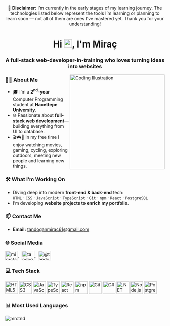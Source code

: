 <!-- ====================  DISCLAIMER  ==================== -->
<p align="center">
  🚧 <strong>Disclaimer:</strong> I’m currently in the early stages of my learning journey. The technologies listed below represent the tools I’m learning or planning to learn soon — not all of them are ones I’ve mastered yet. Thank you for your understanding!
</p>

<!--  ====================  HERO SECTION  ==================== -->
<h1 align="center">Hi <img src="https://raw.githubusercontent.com/aemmadi/aemmadi/master/wave.gif" width="25">, I'm Miraç</h1>
<h3 align="center">A full-stack web-developer-in-training who loves turning ideas into websites</h3>

<!-- Fun illustration sitting on the right side (replace the GIF/PNG URL with any artwork you prefer) -->
<img align="right" src="https://raw.githubusercontent.com/MiracTandogan/miractandogan/main/assets/coding.gif" width="300" alt="Coding Illustration"/>

<!--  ====================  ABOUT ME  ==================== -->
### 👨‍💻 About Me
- 🎓 I’m a **2<sup>nd</sup>-year** Computer Programming student at **Hacettepe University**.  
- 🌐 Passionate about **full-stack web development**—building everything from UI to database.  
- 🎬🎮🚴 In my free time I enjoy watching movies, gaming, cycling, exploring outdoors, meeting new people and learning new things.

<!--  ====================  WHAT I'M WORKING ON  ==================== -->
### 🛠️ What I’m Working On
- Diving deep into modern **front-end & back-end** tech:  
  `HTML` ‧ `CSS` ‧ `JavaScript` ‧ `TypeScript` ‧ `Git` ‧ `npm` ‧ `React` ‧ `PostgreSQL`
- I’m developing **website projects to enrich my portfolio**.

<!--  ====================  CONTACT  ==================== -->
### 📫 Contact Me
- **Email:** [tandoganmirac61@gmail.com](mailto:tandoganmirac61@gmail.com)

<!--  ====================  SOCIAL MEDIA  ==================== -->
### 🌐 Social Media
<p>
  <a href="https://www.linkedin.com/in/miractandogan" target="_blank">
    <img align="center" src="https://raw.githubusercontent.com/rahuldkjain/github-profile-readme-generator/master/src/images/icons/Social/linked-in-alt.svg" alt="miractandogan" height="30" width="40" />
  </a>
  &nbsp;
  <a href="https://www.hackerrank.com/tandoganmirac61" target="_blank">
    <img align="center" src="https://raw.githubusercontent.com/rahuldkjain/github-profile-readme-generator/master/src/images/icons/Social/hackerrank.svg" alt="tandoganmirac61" height="30" width="40" />
  </a>
  &nbsp;
  <a href="https://medium.com/@tandoganmirac61" target="_blank">
    <img align="center" src="https://raw.githubusercontent.com/rahuldkjain/github-profile-readme-generator/master/src/images/icons/Social/medium.svg" alt="@tandoganmirac61" height="30" width="40" />
  </a>
</p>

<!--  ====================  TECH STACK  ==================== -->
### 💻 Tech Stack
<p align="left">
  <img src="https://cdn.jsdelivr.net/gh/devicons/devicon/icons/html5/html5-original.svg"  width="40" alt="HTML5"/>
  <img src="https://cdn.jsdelivr.net/gh/devicons/devicon/icons/css3/css3-original.svg"    width="40" alt="CSS3"/>
  <img src="https://cdn.jsdelivr.net/gh/devicons/devicon/icons/javascript/javascript-original.svg" width="40" alt="JavaScript"/>
  <img src="https://cdn.jsdelivr.net/gh/devicons/devicon/icons/typescript/typescript-original.svg" width="40" alt="TypeScript"/>
  <img src="https://cdn.jsdelivr.net/gh/devicons/devicon/icons/react/react-original.svg" width="40" alt="React"/>
  <img src="https://cdn.jsdelivr.net/gh/devicons/devicon/icons/npm/npm-original-wordmark.svg" width="40" alt="npm"/>
  <img src="https://cdn.jsdelivr.net/gh/devicons/devicon/icons/git/git-original.svg"     width="40" alt="Git"/>
  <img src="https://cdn.jsdelivr.net/gh/devicons/devicon/icons/csharp/csharp-original.svg" width="40" alt="C#"/>
  <img src="https://cdn.jsdelivr.net/gh/devicons/devicon/icons/dot-net/dot-net-original.svg" width="40" alt=".NET"/>
  <img src="https://cdn.jsdelivr.net/gh/devicons/devicon/icons/nodejs/nodejs-original.svg" width="40" alt="Node.js"/>
  <img src="https://cdn.jsdelivr.net/gh/devicons/devicon/icons/postgresql/postgresql-original.svg" width="40" alt="PostgreSQL"/>
</p>

<!--  ====================  GITHUB STATS / TOP LANGS  ==================== -->
### 📊 Most Used Languages
<!-- Replace `miractandogan` with your GitHub username -->
<p><img align="center" src="https://github-readme-stats.vercel.app/api/top-langs?username=mrctnd&show_icons=true&locale=en&layout=compact" alt="mrctnd" /></p>

<!--  ====================  END  ==================== -->

